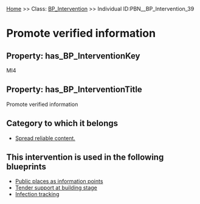 [Home](https://github.com/mm80843/T3.5/blob/main/docs/index.md) >> Class: [BP_Intervention](https://github.com/mm80843/T3.5/tree/main/docs/BP_Intervention/index.md) >> Individual ID:PBN__BP_Intervention_39 

# __Promote verified information__

## Property: has_BP_InterventionKey

MI4

## Property: has_BP_InterventionTitle

Promote verified information

## Category to which it belongs

* [Spread reliable content.](https://github.com/mm80843/T3.5/blob/main/docs/PBNCategory/PBN__PBNCategory_388.md)

## This intervention is used in the following blueprints

* [Public places as information points](https://github.com/mm80843/T3.5/blob/main/docs/Blueprint/PBN__Blueprint_8.md)
* [Tender support at building stage](https://github.com/mm80843/T3.5/blob/main/docs/Blueprint/PBN__Blueprint_9.md)
* [Infection tracking](https://github.com/mm80843/T3.5/blob/main/docs/Blueprint/PBN__Blueprint_20.md)

